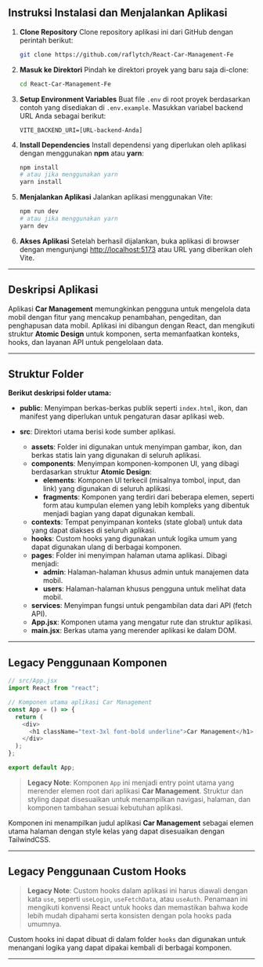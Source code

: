 ## Instruksi Instalasi dan Menjalankan Aplikasi

1. **Clone Repository**
   Clone repository aplikasi ini dari GitHub dengan perintah berikut:

   ```bash
   git clone https://github.com/raflytch/React-Car-Management-Fe
   ```

2. **Masuk ke Direktori**
   Pindah ke direktori proyek yang baru saja di-clone:

   ```bash
   cd React-Car-Management-Fe
   ```

3. **Setup Environment Variables**
   Buat file `.env` di root proyek berdasarkan contoh yang disediakan di `.env.example`. Masukkan variabel backend URL Anda sebagai berikut:

   ```
   VITE_BACKEND_URI=[URL-backend-Anda]
   ```

4. **Install Dependencies**
   Install dependensi yang diperlukan oleh aplikasi dengan menggunakan **npm** atau **yarn**:

   ```bash
   npm install
   # atau jika menggunakan yarn
   yarn install
   ```

5. **Menjalankan Aplikasi**
   Jalankan aplikasi menggunakan Vite:

   ```bash
   npm run dev
   # atau jika menggunakan yarn
   yarn dev
   ```

6. **Akses Aplikasi**
   Setelah berhasil dijalankan, buka aplikasi di browser dengan mengunjungi [http://localhost:5173](http://localhost:5173) atau URL yang diberikan oleh Vite.

---

## Deskripsi Aplikasi

Aplikasi **Car Management** memungkinkan pengguna untuk mengelola data mobil dengan fitur yang mencakup penambahan, pengeditan, dan penghapusan data mobil. Aplikasi ini dibangun dengan React, dan mengikuti struktur **Atomic Design** untuk komponen, serta memanfaatkan konteks, hooks, dan layanan API untuk pengelolaan data.

---

## Struktur Folder

**Berikut deskripsi folder utama:**

- **public**: Menyimpan berkas-berkas publik seperti `index.html`, ikon, dan manifest yang diperlukan untuk pengaturan dasar aplikasi web.

- **src**: Direktori utama berisi kode sumber aplikasi.
  - **assets**: Folder ini digunakan untuk menyimpan gambar, ikon, dan berkas statis lain yang digunakan di seluruh aplikasi.
  - **components**: Menyimpan komponen-komponen UI, yang dibagi berdasarkan struktur **Atomic Design**:
    - **elements**: Komponen UI terkecil (misalnya tombol, input, dan link) yang digunakan di seluruh aplikasi.
    - **fragments**: Komponen yang terdiri dari beberapa elemen, seperti form atau kumpulan elemen yang lebih kompleks yang dibentuk menjadi bagian yang dapat digunakan kembali.
  - **contexts**: Tempat penyimpanan konteks (state global) untuk data yang dapat diakses di seluruh aplikasi.
  - **hooks**: Custom hooks yang digunakan untuk logika umum yang dapat digunakan ulang di berbagai komponen.
  - **pages**: Folder ini menyimpan halaman utama aplikasi. Dibagi menjadi:
    - **admin**: Halaman-halaman khusus admin untuk manajemen data mobil.
    - **users**: Halaman-halaman khusus pengguna untuk melihat data mobil.
  - **services**: Menyimpan fungsi untuk pengambilan data dari API (fetch API).
  - **App.jsx**: Komponen utama yang mengatur rute dan struktur aplikasi.
  - **main.jsx**: Berkas utama yang merender aplikasi ke dalam DOM.

---

## Legacy Penggunaan Komponen

```javascript
// src/App.jsx
import React from "react";

// Komponen utama aplikasi Car Management
const App = () => {
  return (
    <div>
      <h1 className="text-3xl font-bold underline">Car Management</h1>
    </div>
  );
};

export default App;
```

> **Legacy Note**: Komponen `App` ini menjadi entry point utama yang merender elemen root dari aplikasi **Car Management**. Struktur dan styling dapat disesuaikan untuk menampilkan navigasi, halaman, dan komponen tambahan sesuai kebutuhan aplikasi.

Komponen ini menampilkan judul aplikasi **Car Management** sebagai elemen utama halaman dengan style kelas yang dapat disesuaikan dengan TailwindCSS.

---

## Legacy Penggunaan Custom Hooks

> **Legacy Note**: Custom hooks dalam aplikasi ini harus diawali dengan kata `use`, seperti `useLogin`, `useFetchData`, atau `useAuth`. Penamaan ini mengikuti konvensi React untuk hooks dan memastikan bahwa kode lebih mudah dipahami serta konsisten dengan pola hooks pada umumnya.

Custom hooks ini dapat dibuat di dalam folder `hooks` dan digunakan untuk menangani logika yang dapat dipakai kembali di berbagai komponen.

---
